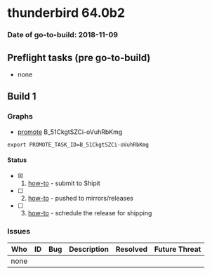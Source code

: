 # thunderbird 64.0b2

### Date of go-to-build: 2018-11-09

## Preflight tasks (pre go-to-build)
- none

## Build 1  

### Graphs
* [promote](https://tools.taskcluster.net/push-inspector/#/B_51CkgtSZCi-oVuhRbKmg) B_51CkgtSZCi-oVuhRbKmg
```
export PROMOTE_TASK_ID=B_51CkgtSZCi-oVuhRbKmg
```


#### Status
- [x] 1.  [how-to](https://wiki.mozilla.org/Release:Release_Automation_on_Mercurial:Starting_a_Release#Submit_to_Ship_It)  - submit to Shipit
- [ ] 2.  [how-to](https://github.com/mozilla-releng/releasewarrior-2.0/blob/master/docs/release-promotion/desktop/howto.md#push-artifacts-to-releases-directory)  - pushed to mirrors/releases
- [ ] 3.  [how-to](https://github.com/mozilla-releng/releasewarrior-2.0/blob/master/docs/release-promotion/desktop/howto.md#ship-the-release)  - schedule the release for shipping

### Issues
| Who                 | ID               | Bug                                                                 | Description                | Resolved                | Future Threat                |
| ------------------- | ---------------- | ------------------------------------------------------------------- | -------------------------- | ----------------------- | ---------------------------- |
| none | | | | | |

